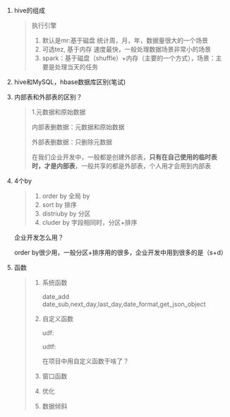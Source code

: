 1. hive的组成

   > 执行引擎
   >
   > 1. 默认是mr:基于磁盘 统计周，月，年，数据量很大的一个场景
   > 2. 可选tez, 基于内存   速度最快，一般处理数据场景非常小的场景
   > 3. spark：基于磁盘（shuffle）+内存（主要的一个方式），场景：主要是处理当天的任务

2. hive和MySQL，hbase数据库区别(笔试)

   >  

3. 内部表和外部表的区别？

   > 1.元数据和原始数据
   >
   > 内部表删数据：元数据和原始数据
   >
   > 外部表删数据：只删除元数据
   >
   > 在我们企业开发中，一般都是创建外部表，**只有在自己使用的临时表时，才是内部表**，一般共享的都是外部表，个人用才会用到内部表

4. 4个by

   > 1. order by  全局 by
   > 2. sort by  排序
   > 3. distriuby by  分区
   > 4. cluder by 字段相同时，分区+排序

   企业开发怎么用？

   order by很少用，一般分区+排序用的很多，企业开发中用到很多的是（s+d）

5. 函数

   > 1. 系统函数
   >
   >    date_add date_sub,next_day,last_day,date_format,get_json_object
   >
   > 2. 自定义函数
   >
   >    udf:
   >
   >    udtf:
   >
   >    在项目中用自定义函数干啥了？
   >
   >    
   >
   > 3. 窗口函数
   >
   > 4. 优化
   >
   >    
   >
   > 5. 数据倾斜